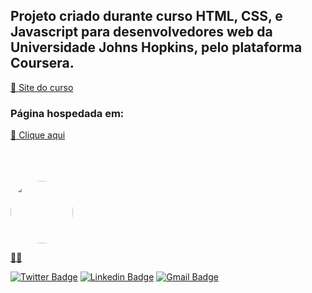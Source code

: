 <h2> Projeto criado durante curso HTML, CSS, e Javascript para desenvolvedores web da Universidade Johns Hopkins, pelo plataforma Coursera.</h2>
<a target="_blank" href="https://www.coursera.org/learn/html-css-javascript-for-web-developers">🔗 Site do curso</a>

<h3>Página hospedada em:</h3>
    
<a  target="_blank" href="https://rednand.github.io/Site-criado-durante-curso-Coursera-HTML-CSS-JS-Web-Developers/"> 🔗 Clique aqui</a>

<br>
<br>
<br>
<a href="https://github.com/rednand">
 <img style="border-radius: 50%;" src="https://avatars3.githubusercontent.com/u/63618987?s=460&u=61b426b901b8fe02e12019b1fdb67bf0072d4f00&v=4" width="100px;" alt=""/>
 <br />
 
👋🏽

[![Twitter Badge](https://img.shields.io/badge/Twitter-1DA1F2?style=for-the-badge&logo=twitter&logoColor=white)](https://twitter.com/hirenanaguiar) [![Linkedin Badge](https://img.shields.io/badge/LinkedIn-0077B5?style=for-the-badge&logo=linkedin&logoColor=white)](https://www.linkedin.com/in/renan-aguiar-b89366147/) 
[![Gmail Badge](https://img.shields.io/badge/Microsoft_Outlook-0078D4?style=for-the-badge&logo=microsoft-outlook&logoColor=white)](mailto:nan-aguiar@hotmail.comm)

